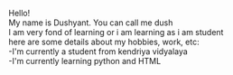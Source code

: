 Hello!
<br>
My name is Dushyant. You can call me dush
<br>
I am very fond of learning or i am learning as i am student
<br>
here are some details about my hobbies, work, etc:
<br>
-I'm currently a student from kendriya vidyalaya 
<br>
-I'm currently learning python and HTML
